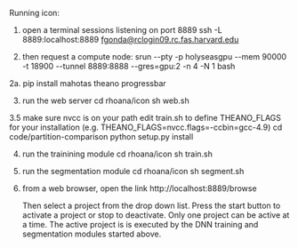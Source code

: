 Running icon:

1. open a terminal sessions listening on port 8889
   ssh -L 8889:localhost:8889 fgonda@rclogin09.rc.fas.harvard.edu

2. then request a compute node:
   srun --pty -p holyseasgpu --mem 90000 -t 18900 --tunnel 8889:8888 --gres=gpu:2 -n 4 -N 1 bash

2a. pip install mahotas theano progressbar

3. run the web server
   cd rhoana/icon
   sh web.sh

3.5 make sure nvcc is on your path
    edit train.sh to define THEANO_FLAGS for your installation (e.g.
    THEANO_FLAGS=nvcc.flags=-ccbin=gcc-4.9)
    cd code/partition-comparison
    python setup.py install

4. run the trainining module
   cd rhoana/icon
   sh train.sh

5. run the segmentation module
   cd rhoana/icon
   sh segment.sh

6. from a web browser, open the link
   http://localhost:8889/browse
   
   Then select a project from the drop down list.
   Press the start button to activate a project
   or stop to deactivate.  Only one project can
   be active at a time.  The active project is
   is executed by the DNN training and segmentation
   modules started above.

